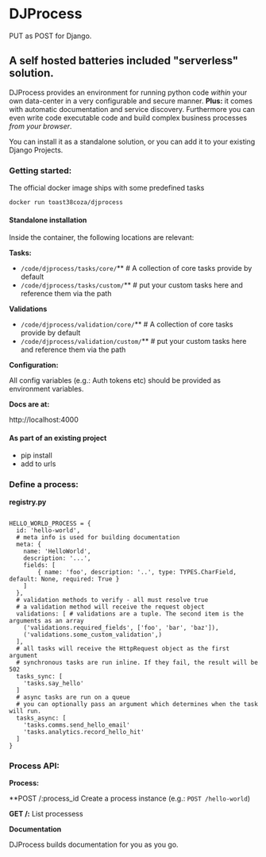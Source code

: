 # DJProcess
PUT as POST for Django. 

## A self hosted batteries included "serverless" solution. 

DJProcess provides an environment for running python code _within_ your own data-center in a very configurable and secure manner. **Plus:** it comes with automatic documentation and service discovery. Furthermore you can even write code executable code and build complex business processes _from your browser_. 

You can install it as a standalone solution, or you can add it to your existing Django Projects. 

### Getting started: 

The official docker image ships with some predefined tasks

```
docker run toast38coza/djprocess
```

#### Standalone installation 

Inside the container, the following locations are relevant: 

**Tasks:**
* `/code/djprocess/tasks/core/`** # A collection of core tasks provide by default
* `/code/djprocess/tasks/custom/`** # put your custom tasks here and reference them via the path

**Validations**
* `/code/djprocess/validation/core/`** # A collection of core tasks provide by default
* `/code/djprocess/validation/custom/`** # put your custom tasks here and reference them via the path

**Configuration:**

All config variables (e.g.: Auth tokens etc) should be provided as environment variables. 

**Docs are at:**

http://localhost:4000


#### As part of an existing project

* pip install
* add to urls


### Define a process: 

**registry.py**

```

HELLO_WORLD_PROCESS = {
  id: 'hello-world',
  # meta info is used for building documentation
  meta: {
    name: 'HelloWorld',
    description: '...',    
	fields: [
		{ name: 'foo', description: '..', type: TYPES.CharField, default: None, required: True }
	]
  },
  # validation methods to verify - all must resolve true
  # a validation method will receive the request object
  validations: [ # validations are a tuple. The second item is the arguments as an array
    ('validations.required_fields', ['foo', 'bar', 'baz']), 
    ('validations.some_custom_validation',)
  ],
  # all tasks will receive the HttpRequest object as the first argument
  # synchronous tasks are run inline. If they fail, the result will be 502
  tasks_sync: [
    'tasks.say_hello'
  ]
  # async tasks are run on a queue 
  # you can optionally pass an argument which determines when the task will run. 
  tasks_async: [
    'tasks.comms.send_hello_email'
    'tasks.analytics.record_hello_hit'    
  ]
}

```

### Process API: 

**Process:**

**POST /:process_id Create a process instance (e.g.: `POST /hello-world`)

**GET /:** List processess

**Documentation**

DJProcess builds documentation for you as you go. 






